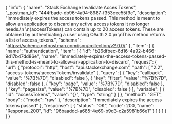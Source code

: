 {
  "info": {
    "name": "Stack Exchange Invalidate Acces Tokens",
    "_postman_id": "444fbade-db96-4a94-8987-f353cee55f9c",
    "description": "Immediately expires the access tokens passed. This method is meant to allow an application to discard any active access tokens it no longer needs.\n \n{accessTokens} can contain up to 20 access tokens. These are obtained by authenticating a user using OAuth 2.0.\n \nThis method returns a list of access_tokens.",
    "schema": "https://schema.getpostman.com/json/collection/v2.0.0/"
  },
  "item": [
    {
      "name": "authentication",
      "item": [
        {
          "id": "b26dfbec-6d16-4a92-b466-9d17b47dd86e",
          "name": "immediately-expires-the-access-tokens-passed-this-method-is-meant-to-allow-an-application-to-discard",
          "request": {
            "url": {
              "protocol": "http",
              "host": "api.stackexchange.com",
              "path": [
                "2.2",
                "access-tokens/:accessTokens/invalidate"
              ],
              "query": [
                {
                  "key": "callback",
                  "value": "%7B%7D",
                  "disabled": false
                },
                {
                  "key": "filter",
                  "value": "%7B%7D",
                  "disabled": false
                },
                {
                  "key": "page",
                  "value": "%7B%7D",
                  "disabled": false
                },
                {
                  "key": "pagesize",
                  "value": "%7B%7D",
                  "disabled": false
                }
              ],
              "variable": [
                {
                  "id": "accessTokens",
                  "value": "{}",
                  "type": "string"
                }
              ]
            },
            "method": "GET",
            "body": {
              "mode": "raw"
            },
            "description": "Immediately expires the access tokens passed"
          },
          "response": [
            {
              "status": "OK",
              "code": 200,
              "name": "Response_200",
              "id": "96baaddd-a685-4e69-b9d3-c2a5981b66e1"
            }
          ]
        }
      ]
    }
  ]
}